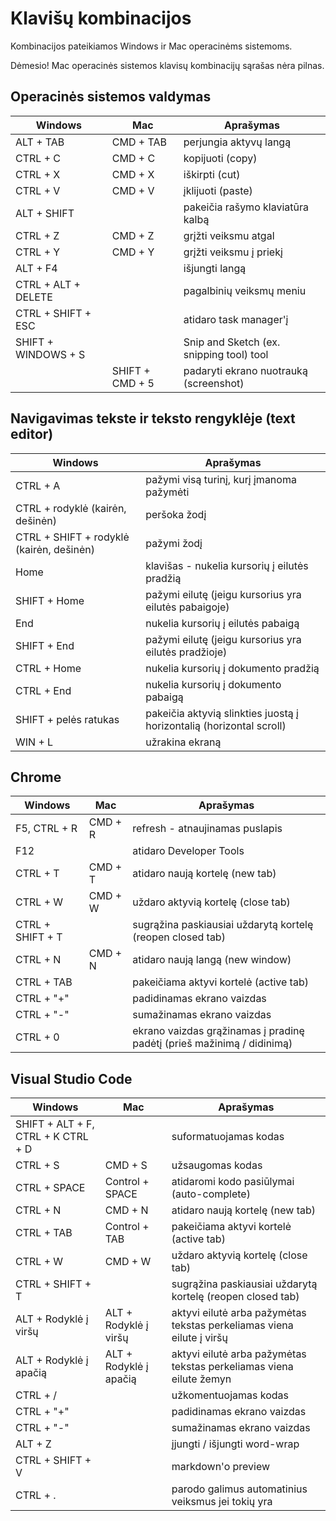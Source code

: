 # Klavišų kombinacijos

Kombinacijos pateikiamos Windows ir Mac operacinėms sistemoms.

Dėmesio! Mac operacinės sistemos klavisų kombinacijų sąrašas nėra pilnas.

## Operacinės sistemos valdymas

| Windows             | Mac             | Aprašymas                                |
| ------------------- | --------------- | ---------------------------------------- |
| ALT + TAB           | CMD + TAB       | perjungia aktyvų langą                   |
| CTRL + C            | CMD + C         | kopijuoti (copy)                         |
| CTRL + X            | CMD + X         | iškirpti (cut)                           |
| CTRL + V            | CMD + V         | įklijuoti (paste)                        |
| ALT + SHIFT         |                 | pakeičia rašymo klaviatūra kalbą         |
| CTRL + Z            | CMD + Z         | grįžti veiksmu atgal                     |
| CTRL + Y            | CMD + Y         | grįžti veiksmu į priekį                  |
| ALT + F4            |                 | išjungti langą                           |
| CTRL + ALT + DELETE |                 | pagalbinių veiksmų meniu                 |
| CTRL + SHIFT + ESC  |                 | atidaro task manager'į                   |
| SHIFT + WINDOWS + S |                 | Snip and Sketch (ex. snipping tool) tool |
|                     | SHIFT + CMD + 5 | padaryti ekrano nuotrauką (screenshot)   |

## Navigavimas tekste ir teksto rengyklėje (text editor)

| Windows                                  | Aprašymas                                                            |
| ---------------------------------------- | -------------------------------------------------------------------- |
| CTRL + A                                 | pažymi visą turinį, kurį įmanoma pažymėti                            |
| CTRL + rodyklė (kairėn, dešinėn)         | peršoka žodį                                                         |
| CTRL + SHIFT + rodyklė (kairėn, dešinėn) | pažymi žodį                                                          |
| Home                                     | klavišas - nukelia kursorių į eilutės pradžią                        |
| SHIFT + Home                             | pažymi eilutę (jeigu kursorius yra eilutės pabaigoje)                |
| End                                      | nukelia kursorių į eilutės pabaigą                                   |
| SHIFT + End                              | pažymi eilutę (jeigu kursorius yra eilutės pradžioje)                |
| CTRL + Home                              | nukelia kursorių į dokumento pradžią                                 |
| CTRL + End                               | nukelia kursorių į dokumento pabaigą                                 |
| SHIFT + pelės ratukas                    | pakeičia aktyvią slinkties juostą į horizontalią (horizontal scroll) |
| WIN + L                                  | užrakina ekraną                                                      |

## Chrome

| Windows          | Mac     | Aprašymas                                                              |
| ---------------- | ------- | ---------------------------------------------------------------------- |
| F5, CTRL + R     | CMD + R | refresh - atnaujinamas puslapis                                        |
| F12              |         | atidaro Developer Tools                                                |
| CTRL + T         | CMD + T | atidaro naują kortelę (new tab)                                        |
| CTRL + W         | CMD + W | uždaro aktyvią kortelę (close tab)                                     |
| CTRL + SHIFT + T |         | sugrąžina paskiausiai uždarytą kortelę (reopen closed tab)             |
| CTRL + N         | CMD + N | atidaro naują langą (new window)                                       |
| CTRL + TAB       |         | pakeičiama aktyvi kortelė (active tab)                                 |
| CTRL + "+"       |         | padidinamas ekrano vaizdas                                             |
| CTRL + "-"       |         | sumažinamas ekrano vaizdas                                             |
| CTRL + 0         |         | ekrano vaizdas grąžinamas į pradinę padėtį (prieš mažinimą / didinimą) |

## Visual Studio Code

| Windows                            | Mac                    | Aprašymas                                                             |
| ---------------------------------- | ---------------------- | --------------------------------------------------------------------- |
| SHIFT + ALT + F, CTRL + K CTRL + D |                        | suformatuojamas kodas                                                 |
| CTRL + S                           | CMD + S                | užsaugomas kodas                                                      |
| CTRL + SPACE                       | Control + SPACE        | atidaromi kodo pasiūlymai (auto-complete)                             |
| CTRL + N                           | CMD + N                | atidaro naują kortelę (new tab)                                       |
| CTRL + TAB                         | Control + TAB          | pakeičiama aktyvi kortelė (active tab)                                |
| CTRL + W                           | CMD + W                | uždaro aktyvią kortelę (close tab)                                    |
| CTRL + SHIFT + T                   |                        | sugrąžina paskiausiai uždarytą kortelę (reopen closed tab)            |
| ALT + Rodyklė į viršų              | ALT + Rodyklė į viršų  | aktyvi eilutė arba pažymėtas tekstas perkeliamas viena eilute į viršų |
| ALT + Rodyklė į apačią             | ALT + Rodyklė į apačią | aktyvi eilutė arba pažymėtas tekstas perkeliamas viena eilute žemyn   |
| CTRL + /                           |                        | užkomentuojamas kodas                                                 |
| CTRL + "+"                         |                        | padidinamas ekrano vaizdas                                            |
| CTRL + "-"                         |                        | sumažinamas ekrano vaizdas                                            |
| ALT + Z                            |                        | įjungti / išjungti word-wrap                                          |
| CTRL + SHIFT + V                   |                        | markdown'o preview                                                    |
| CTRL + .                           |                        | parodo galimus automatinius veiksmus jei tokių yra                    |
